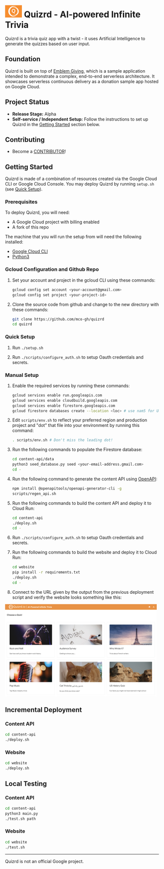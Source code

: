 # <img src="website/static/logo.png" height="40"> Quizrd - AI-powered Infinite Trivia

Quizrd is a trivia quiz app with a twist - it uses Artificial Intelligence to generate the quizzes based on user input.

## Foundation

Quizrd is built on top of [Emblem Giving](https://github.com/GoogleCloudPlatform/emblem), which is a sample application intended to demonstrate a complex, end-to-end serverless architecture. It showcases serverless continuous delivery as a donation sample app hosted on Google Cloud.

<!--
## Architecture

### Data/User Model
<img src="website/static/datauser.png" height="300">

### Creator/Hosting Flow
<img src="website/static/creator.png" height="300">

### Player Flow
<img src="website/static/player.png" height="300">
-->

## Project Status

* **Release Stage:** Alpha
* **Self-service / Independent Setup:** Follow the instructions to set up Quizrd in the [Getting Started](#getting-started) section below. 

## Contributing

* Become a [CONTRIBUTOR](./CONTRIBUTING.md)!

## Getting Started

Quizrd is made of a combination of resources created via the Google Cloud CLI or Google Cloud Console. You may deploy Quizrd by running `setup.sh` (see [Quick Setup](#quick-setup)). 

### Prerequisites

To deploy Quizrd, you will need:
<!-- * 3 Google Cloud projects (ops, stage, prod) with billing enabled on each) -->
  * A Google Cloud project with billing enabled
  * A fork of this repo

The machine that you will run the setup from will need the following installed:
<!-- * [Terraform](https://learn.hashicorp.com/tutorials/terraform/install-cli) -->
  * [Google Cloud CLI](https://cloud.google.com/sdk/docs/install)
  * [Python3](https://www.python.org/downloads)

### Gcloud Configuration and Github Repo

1. Set your account and project in the gcloud CLI using these commands:
    ```bash
    gcloud config set account <your-account@gmail.com>
    gcloud config set project <your-project-id>
    ```

2. Clone the source code from github and change to the new directory with these commands:
    ```bash
    git clone https://github.com/mco-gh/quizrd
    cd quizrd
    ```

### Quick Setup

1. Run `./setup.sh`

2. Run `./scripts/configure_auth.sh` to setup Oauth credentials and secrets.

### Manual Setup

1. Enable the required services by running these commands:

    ```bash
    gcloud services enable run.googleapis.com
    gcloud services enable cloudbuild.googleapis.com
    gcloud services enable firestore.googleapis.com
    gcloud firestore databases create --location <loc> # use nam5 for US, eur3 for EU
    ```

2. Edit `scripts/env.sh` to reflect your preferred region and production project and "dot" that file into your environment by running this command:
    ```bash
    . scripts/env.sh # Don't miss the leading dot!
    ```

3. Run the following commands to populate the Firestore database: 
    ```bash
    cd content-api/data
    python3 seed_database.py seed <your-email-address.gmail.com>
    cd -
    ```

4. Run the following command to generate the content API using [OpenAPI](https://www.openapis.org):
    ```bash
    npm install @openapitools/openapi-generator-cli -g
    scripts/regen_api.sh
    ```

5. Run the following commands to build the content API and deploy it to Cloud Run: 
    ```bash
    cd content-api
    ./deploy.sh
    cd -
    ```

6. Run `./scripts/configure_auth.sh` to setup Oauth credentials and secrets.

7. Run the following commands to build the website and deploy it to Cloud Run: 
    ```bash
    cd website
    pip install -r requirements.txt
    ./deploy.sh
    cd -
    ```
  
8. Connect to the URL given by the output from the previous deployment script and verify the website looks something like this:
<img src="website/static/website.png" height="300">

## Incremental Deployment

### Content API
```bash
cd content-api
./deploy.sh
```

### Website
```bash
cd website
./deploy.sh
```

## Local Testing

### Content API
```bash
cd content-api
python3 main.py
./test.sh path
```

### Website
```bash
cd website
./test.sh
```

---

Quizrd is not an official Google project.
